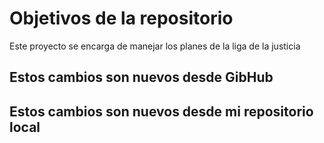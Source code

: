 # Objetivos de la repositorio

Este proyecto se encarga de manejar los planes de la liga de la justicia


## Estos cambios son nuevos desde GibHub
## Estos cambios son nuevos desde mi repositorio local

